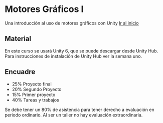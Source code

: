 # Motores Gráficos I
Una introducción al uso de motores gráficos con Unity
[Ir al inicio](semanas/0.md)

## Material

En este curso se usará Unity 6, que se puede descargar desde Unity Hub.
Para instrucciones de instalación de Unity Hub ver la semana uno.

## Encuadre

- 25% Proyecto final
- 20% Segundo Proyecto
- 15% Primer proyecto
- 40% Tareas y trabajos

Se debe tener un 80% de asistencia para tener derecho a evaluación en periodo ordinario. Al ser un taller no hay evaluación extraordinaria.
